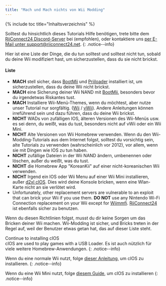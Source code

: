 ```yaml
---
title: "Mach und Mach nichts von Wii Modding"
---
```


{% include toc title="Inhaltsverzeichnis" %}

Solltest du hinsichtlich dieses Tutorials Hilfe benötigen, trete bitte dem [RiiConnect24 Discord-Server](https://discord.gg/rc24) bei (empfohlen), oder kontaktiere uns [per E-Mail unter support@riiconnect24.net](mailto:support@riiconnect24.net).
{: .notice--info}

Hier ist eine Liste der Dinge, die du tun solltest und solltest nicht tun, sobald du deine Wii modifiziert hast, um sicherzustellen, dass du sie nicht brickst.

#### Liste

- **MACH** stell sicher, dass [BootMii](bootmii) und [Priiloader](priiloader) installiert ist, um sicherzustellen, dass du deine Wii nicht brickst.
- **MACH** eine Sicherung deiner Wii NAND mit [BootMii](bootmii), besonders bevor du irgendetwas Riskantes tust.
- **MACH** Installiere Wii-Menü-Themes, wenn du möchtest, aber nutze unser Tutorial nur sorgfältig. ([Wii](themes) / [vWii](themes-vwii)). Andere Anleitungen können irreführend sein und dazu führen, dass du deine Wii brickst.
- **NICHT** WADs von zufälligen IOS, älteren Versionen des Wii-Menüs usw. es sei denn, du weißt, was du tust, besonders nicht auf vWii oder ein Wii Mini.
- **NICHT** Alte Versionen von Wii Homebrew verwenden. Wenn du den Wii-Modding-Tutorials aus dem Internet folgst, solltest du vorsichtig sein, alte Tutorials zu verwenden (wahrscheinlich vor 2012), vor allem, wenn sie mit Dingen wie IOS zu tun haben.
- **NICHT** zufällige Dateien in der Wii NAND ändern, umbenennen oder löschen, außer du weißt, was du tust.
- **NICHT** die Homebrew App "KoreanKii" auf einer nicht-koreanischen Wii verwenden.
- **NICHT** Irgend ein IOS oder Wii Menu auf einer Wii Mini installieren, außer [d2xl cIOS](cios-mini). Dies wird deine Konsole bricken, wenn eine Wlan-Karte nicht an sie verlötet wird.
- Unfortunately, other replacement servers are vulnerable to an exploit that can brick your Wii if you use them. **DO NOT** use any Nintendo Wi-Fi Connection replacement on your Wii except for [Wiimmfi](wiimmfi). [RiiConnect24](riiconnect24) ist ebenfalls sicher zu benutzen.

Wenn du diesen Richtlinien folgst, musst du dir keine Sorgen um das Bricken deiner Wii machen. Wii-Modding ist sicher, und Bricks treten in der Regel auf, weil der Benutzer etwas getan hat, das auf dieser Liste steht.

Continue to installing cIOS<br> cIOS are used to play games with a USB Loader. Es ist auch nützlich für viele weitere Homebrew-Anwendungen.
{: .notice--info}

Wenn du eine normale Wii nutzt, folge [dieser Anleitung](cios), um cIOS zu installieren.
{: .notice--info}

Wenn du eine Wii Mini nutzt, folge [diesem Guide](cios-mini), um cIOS zu installieren
{: .notice--info}
